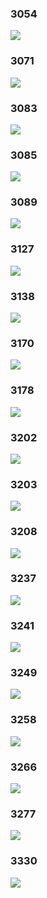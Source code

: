 
### 3054

![](https://img.smyhvae.com/2021-jike-yellow-3054.jpeg)

### 3071

![](https://img.smyhvae.com/2021-jike-yellow-3071.jpeg)

### 3083

![](https://img.smyhvae.com/2021-jike-yellow-3083.jpeg)

### 3085

![](https://img.smyhvae.com/2021-jike-yellow-3085.jpeg)

### 3089

![](https://img.smyhvae.com/2021-jike-yellow-3089.jpeg)

### 3127

![](https://img.smyhvae.com/2021-jike-yellow-3127.jpeg)

### 3138

![](https://img.smyhvae.com/2021-jike-yellow-3138.jpeg)

### 3170

![](https://img.smyhvae.com/2021-jike-yellow-3170.jpeg)

### 3178

![](https://img.smyhvae.com/2021-jike-yellow-3178.jpeg)

### 3202

![](https://img.smyhvae.com/2021-jike-yellow-3202.jpeg)

### 3203

![](https://img.smyhvae.com/2021-jike-yellow-3203.jpeg)

### 3208

![](https://img.smyhvae.com/2021-jike-yellow-3208.jpeg)

### 3237

![](https://img.smyhvae.com/2021-jike-yellow-3237.jpeg)

### 3241

![](https://img.smyhvae.com/2021-jike-yellow-3241.jpeg)

### 3249

![](https://img.smyhvae.com/2021-jike-yellow-3249.jpeg)

### 3258

![](https://img.smyhvae.com/2021-jike-yellow-3258.jpeg)

### 3266

![](https://img.smyhvae.com/2021-jike-yellow-3266.jpeg)

### 3277

![](https://img.smyhvae.com/2021-jike-yellow-3277.jpeg)

### 3330

![](https://img.smyhvae.com/2021-jike-yellow-3330.jpeg)